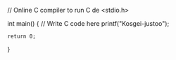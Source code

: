 // Online C compiler to run C de <stdio.h>

int main() {
    // Write C code here
    printf("Kosgei-justoo");

    return 0;
}
